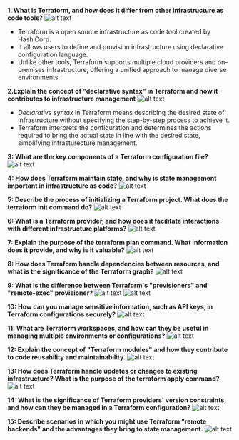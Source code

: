 **1. What is Terraform, and how does it differ from other infrastructure as code tools?**
![alt text](/Terraform/images/image.png)
- Terraform is a open source infrastructure as code tool created by HashiCorp.
- It allows users to define and provision infrastructure using declarative configuration language.
- Unlike other tools, Terraform supports multiple cloud providers and on-premises infrastructure, offering a unified approach to manage diverse environments.

**2.Explain the concept of "declarative syntax" in Terraform and how it contributes to infrastructure management**
![alt text](/Terraform/images/image-1.png)
- *Declarative syntax* in Terraform means describing the desired state of infrastructure without specifying the step-by-step process to achieve it.
- Terraform interprets the configuration and determines the actions required to bring the actual state in line with the desired state, simplifying infrasturecture management.

**3: What are the key components of a Terraform configuration file?**
![alt text](/Terraform/images/image-2.png)

**4: How does Terraform maintain state, and why is state management important in infrastructure as code?**
![alt text](/Terraform/images/image-3.png)

**5: Describe the process of initializing a Terraform project. What does the terraform init command do?**
![alt text](/Terraform/images/image-4.png)

**6: What is a Terraform provider, and how does it facilitate interactions with different infrastructure platforms?**
![alt text](/Terraform/images/image-5.png)

**7: Explain the purpose of the terraform plan command. What information does it provide, and why is it valuable?**
![alt text](/Terraform/images/image-6.png)

**8: How does Terraform handle dependencies between resources, and what is the significance of the Terraform graph?**
![alt text](/Terraform/images/image-7.png)

**9: What is the difference between Terraform's "provisioners" and "remote-exec" provisioner?**
![alt text](/Terraform/images/image-8.png)
![alt text](/Terraform/images/image-9.png)

**10: How can you manage sensitive information, such as API keys, in Terraform configurations securely?**
![alt text](/Terraform/images/image-10.png)

**11: What are Terraform workspaces, and how can they be useful in managing multiple environments or configurations?**
![alt text](/Terraform/images/image-11.png)

**12: Explain the concept of "Terraform modules" and how they contribute to code reusability and maintainability.**
![alt text](/Terraform/images/image-13.png)

**13: How does Terraform handle updates or changes to existing infrastructure? What is the purpose of the terraform apply command?**
![alt text](/Terraform/images/image-14.png)

**14: What is the significance of Terraform providers' version constraints, and how can they be managed in a Terraform configuration?**
![alt text](/Terraform/images/image-15.png)

**15: Describe scenarios in which you might use Terraform "remote backends" and the advantages they bring to state management.**
![alt text](/Terraform/images/image-16.png)
